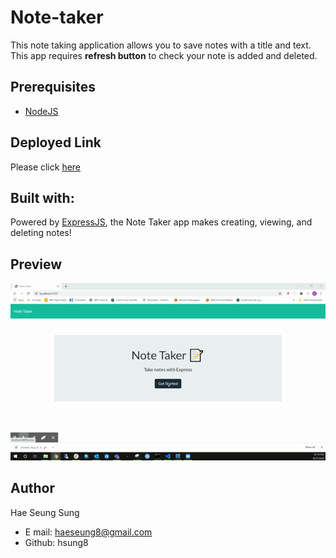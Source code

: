 # Note-taker
This note taking application allows you to save notes with a title and text. This app requires **refresh button** to check your note is added and deleted.  

## Prerequisites
- [NodeJS](https://nodejs.org/en/)

## Deployed Link
Please click [here](https://morning-fortress-33024.herokuapp.com/notes)

## Built with:
Powered by [ExpressJS](https://www.npmjs.com/package/express), the Note Taker app makes creating, viewing, and deleting notes!

## Preview
![Note Taker Demo](demo.gif)

## Author
Hae Seung Sung
- E mail: haeseung8@gmail.com
- Github: hsung8